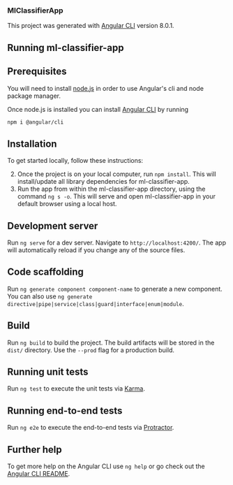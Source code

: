 ### MlClassifierApp

This project was generated with [Angular CLI](https://github.com/angular/angular-cli) version 8.0.1.

## Running ml-classifier-app 

## Prerequisites

You will need to install [node.js](https://nodejs.org/en/download/) in order to use Angular's cli and node package manager.

Once node.js is installed you can install [Angular CLI](https://www.npmjs.com/package/@angular/cli) by running

```bash
npm i @angular/cli
```

## Installation
To get started locally, follow these instructions:

2. Once the project is on your local computer, run ``npm install``. This will install/update all library dependencies for ml-classifier-app.
3. Run the app from within the ml-classifier-app directory, using the command ``ng s -o``. This will serve and open ml-classifier-app in your default browser using a local host.

## Development server

Run `ng serve` for a dev server. Navigate to `http://localhost:4200/`. The app will automatically reload if you change any of the source files.

## Code scaffolding

Run `ng generate component component-name` to generate a new component. You can also use `ng generate directive|pipe|service|class|guard|interface|enum|module`.

## Build

Run `ng build` to build the project. The build artifacts will be stored in the `dist/` directory. Use the `--prod` flag for a production build.

## Running unit tests

Run `ng test` to execute the unit tests via [Karma](https://karma-runner.github.io).

## Running end-to-end tests

Run `ng e2e` to execute the end-to-end tests via [Protractor](http://www.protractortest.org/).

## Further help

To get more help on the Angular CLI use `ng help` or go check out the [Angular CLI README](https://github.com/angular/angular-cli/blob/master/README.md).
